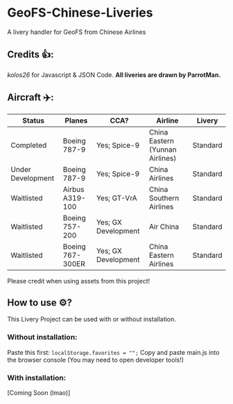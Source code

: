 # GeoFS-Chinese-Liveries
A livery handler for GeoFS from Chinese Airlines

## Credits 👍:
*kolos26* for Javascript & JSON Code.
**All liveries are drawn by ParrotMan.**

## Aircraft ✈️:

|     Status        |      Planes      |          CCA?          |             Airline             |   Livery   |
| ------------------| ---------------- | ---------------------- | ------------------------------- | ---------- |
| Completed         |  Boeing 787-9    |     Yes; Spice-9       | China Eastern (Yunnan Airlines) |  Standard  |
| Under Development |  Boeing 787-9    |     Yes; Spice-9       | China Airlines                  |  Standard  |
| Waitlisted        | Airbus A319-100  |     Yes; GT-VrA        | China Southern Airlines         |  Standard  |
| Waitlisted        |  Boeing 757-200  |     Yes; GX Development| Air China                       |  Standard  |
| Waitlisted        | Boeing 767-300ER |     Yes; GX Development| China Eastern Airlines          |  Standard  |

Please credit when using assets from this project!

## How to use ⚙️? 
This Livery Project can be used with or without installation.

### Without installation:
Paste this first: ``localStorage.favorites = "";``
Copy and paste main.js into the browser console (You may need to open developer tools!)

### With installation: 
[Coming Soon (lmao)]
